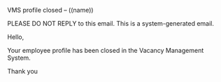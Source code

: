 VMS profile closed – ((name))


PLEASE DO NOT REPLY to this email. This is a system-generated email.

Hello, 

Your employee profile has been closed in the Vacancy Management System.

Thank you
